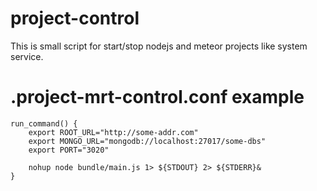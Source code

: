 project-control
===============

This is small script for start/stop nodejs and meteor projects like system service.

.project-mrt-control.conf example
=================================

```
run_command() {
    export ROOT_URL="http://some-addr.com"
    export MONGO_URL="mongodb://localhost:27017/some-dbs"
    export PORT="3020"
    
    nohup node bundle/main.js 1> ${STDOUT} 2> ${STDERR}&
}
```
